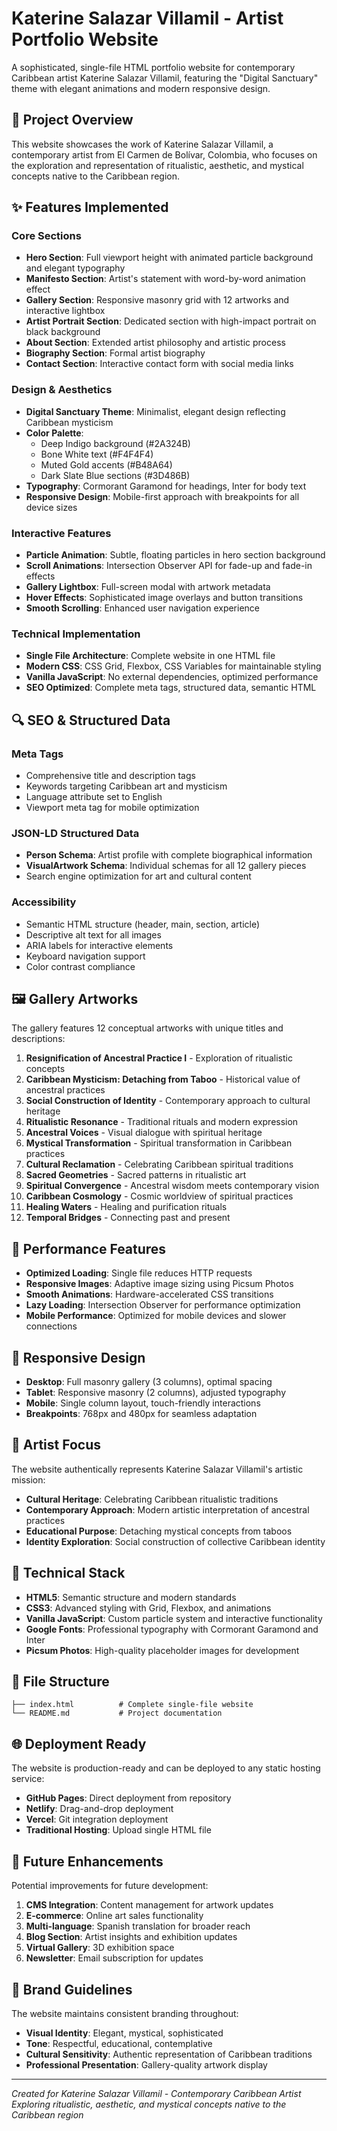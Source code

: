 # Katerine Salazar Villamil - Artist Portfolio Website

A sophisticated, single-file HTML portfolio website for contemporary Caribbean artist Katerine Salazar Villamil, featuring the "Digital Sanctuary" theme with elegant animations and modern responsive design.

## 🎨 Project Overview

This website showcases the work of Katerine Salazar Villamil, a contemporary artist from El Carmen de Bolívar, Colombia, who focuses on the exploration and representation of ritualistic, aesthetic, and mystical concepts native to the Caribbean region.

## ✨ Features Implemented

### Core Sections
- **Hero Section**: Full viewport height with animated particle background and elegant typography
- **Manifesto Section**: Artist's statement with word-by-word animation effect
- **Gallery Section**: Responsive masonry grid with 12 artworks and interactive lightbox
- **Artist Portrait Section**: Dedicated section with high-impact portrait on black background
- **About Section**: Extended artist philosophy and artistic process
- **Biography Section**: Formal artist biography
- **Contact Section**: Interactive contact form with social media links

### Design & Aesthetics
- **Digital Sanctuary Theme**: Minimalist, elegant design reflecting Caribbean mysticism
- **Color Palette**: 
  - Deep Indigo background (#2A324B)
  - Bone White text (#F4F4F4)
  - Muted Gold accents (#B48A64)
  - Dark Slate Blue sections (#3D486B)
- **Typography**: Cormorant Garamond for headings, Inter for body text
- **Responsive Design**: Mobile-first approach with breakpoints for all device sizes

### Interactive Features
- **Particle Animation**: Subtle, floating particles in hero section background
- **Scroll Animations**: Intersection Observer API for fade-up and fade-in effects
- **Gallery Lightbox**: Full-screen modal with artwork metadata
- **Hover Effects**: Sophisticated image overlays and button transitions
- **Smooth Scrolling**: Enhanced user navigation experience

### Technical Implementation
- **Single File Architecture**: Complete website in one HTML file
- **Modern CSS**: CSS Grid, Flexbox, CSS Variables for maintainable styling  
- **Vanilla JavaScript**: No external dependencies, optimized performance
- **SEO Optimized**: Complete meta tags, structured data, semantic HTML

## 🔍 SEO & Structured Data

### Meta Tags
- Comprehensive title and description tags
- Keywords targeting Caribbean art and mysticism
- Language attribute set to English
- Viewport meta tag for mobile optimization

### JSON-LD Structured Data
- **Person Schema**: Artist profile with complete biographical information
- **VisualArtwork Schema**: Individual schemas for all 12 gallery pieces
- Search engine optimization for art and cultural content

### Accessibility
- Semantic HTML structure (header, main, section, article)
- Descriptive alt text for all images
- ARIA labels for interactive elements
- Keyboard navigation support
- Color contrast compliance

## 🖼️ Gallery Artworks

The gallery features 12 conceptual artworks with unique titles and descriptions:

1. **Resignification of Ancestral Practice I** - Exploration of ritualistic concepts
2. **Caribbean Mysticism: Detaching from Taboo** - Historical value of ancestral practices
3. **Social Construction of Identity** - Contemporary approach to cultural heritage
4. **Ritualistic Resonance** - Traditional rituals and modern expression
5. **Ancestral Voices** - Visual dialogue with spiritual heritage
6. **Mystical Transformation** - Spiritual transformation in Caribbean practices
7. **Cultural Reclamation** - Celebrating Caribbean spiritual traditions
8. **Sacred Geometries** - Sacred patterns in ritualistic art
9. **Spiritual Convergence** - Ancestral wisdom meets contemporary vision
10. **Caribbean Cosmology** - Cosmic worldview of spiritual practices
11. **Healing Waters** - Healing and purification rituals
12. **Temporal Bridges** - Connecting past and present

## 🚀 Performance Features

- **Optimized Loading**: Single file reduces HTTP requests
- **Responsive Images**: Adaptive image sizing using Picsum Photos
- **Smooth Animations**: Hardware-accelerated CSS transitions
- **Lazy Loading**: Intersection Observer for performance optimization
- **Mobile Performance**: Optimized for mobile devices and slower connections

## 📱 Responsive Design

- **Desktop**: Full masonry gallery (3 columns), optimal spacing
- **Tablet**: Responsive masonry (2 columns), adjusted typography
- **Mobile**: Single column layout, touch-friendly interactions
- **Breakpoints**: 768px and 480px for seamless adaptation

## 🎯 Artist Focus

The website authentically represents Katerine Salazar Villamil's artistic mission:

- **Cultural Heritage**: Celebrating Caribbean ritualistic traditions
- **Contemporary Approach**: Modern artistic interpretation of ancestral practices  
- **Educational Purpose**: Detaching mystical concepts from taboos
- **Identity Exploration**: Social construction of collective Caribbean identity

## 🔧 Technical Stack

- **HTML5**: Semantic structure and modern standards
- **CSS3**: Advanced styling with Grid, Flexbox, and animations
- **Vanilla JavaScript**: Custom particle system and interactive functionality
- **Google Fonts**: Professional typography with Cormorant Garamond and Inter
- **Picsum Photos**: High-quality placeholder images for development

## 📄 File Structure

```
├── index.html          # Complete single-file website
└── README.md           # Project documentation
```

## 🌐 Deployment Ready

The website is production-ready and can be deployed to any static hosting service:

- **GitHub Pages**: Direct deployment from repository
- **Netlify**: Drag-and-drop deployment
- **Vercel**: Git integration deployment  
- **Traditional Hosting**: Upload single HTML file

## 🔮 Future Enhancements

Potential improvements for future development:

1. **CMS Integration**: Content management for artwork updates
2. **E-commerce**: Online art sales functionality
3. **Multi-language**: Spanish translation for broader reach
4. **Blog Section**: Artist insights and exhibition updates
5. **Virtual Gallery**: 3D exhibition space
6. **Newsletter**: Email subscription for updates

## 🎨 Brand Guidelines

The website maintains consistent branding throughout:

- **Visual Identity**: Elegant, mystical, sophisticated
- **Tone**: Respectful, educational, contemplative
- **Cultural Sensitivity**: Authentic representation of Caribbean traditions
- **Professional Presentation**: Gallery-quality artwork display

---

*Created for Katerine Salazar Villamil - Contemporary Caribbean Artist*  
*Exploring ritualistic, aesthetic, and mystical concepts native to the Caribbean region*